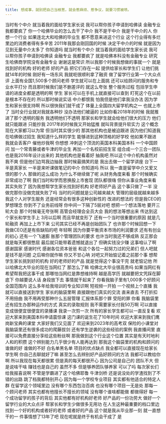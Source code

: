 ```yaml
---
title: 想成事，就别把自己当根葱，就会惹麻烦、惹争议，就要习惯被喷。
---
```

当时有个中介
就当着我的面给学生家长说
我可以帮你孩子申请到哈佛读
金融专业
我都要疯了
你一个哈佛毕业的怎么去干了中介
我不是干中介
我是干中介的人
你想一个行业
如果连北大和哈佛的毕业生
都不愿意来进这个行业
这个行业得有多烂
里边的消费者得有多辛苦
2011年我那会刚回国的时候
决定干中介的时候
就是因为见到无量中介太多了
你知道吗
就当时有个中介
就当着我的面给学生家长说
我可以帮你孩子申请到哈佛读
金融专业
我都要疯了
就是哈佛本科没有金融专业
研究生哈佛商学院没有金融专业
谢谢这是常识
所以我那个时候我想做的事就一个
就是找到好的机构
好的老师
好的产品
把它们存在一起
提供给家长和学生们
让他们挑
就14年的时候
刚好有一场东风
我就呃很顺利拿了融资
做了留学行业第一个大众点评
上面有全国1,500多个顾问老师
学生就可以在上面挑
还可以给顾问的服务和专业水平打分
而且那时候我们是不删差评的
就这么夸张
整个服务过程
包括学生申请的进度全都是透明的啊
学生
家长可以在手机上就直接可以查到
盯死这个在以前是根本不存在的
所以那时候说实话
中介都恨我
怕我但是他们拿我没办法
因为学生和家长很支持啊
所以很快我们就干成了
体量上全国四大留学机构之一
也就上市了
当时全行业就对我就各种抄
没办法他们被逼的
比如你看2018年的时候
我就推进了那个透明的服务
我透明他们不透明
那家长和学生就会给他们很大的压力
他们就只能跟进
只能抄我
2017年的时候我又开始猛推
就叫背景提升软实力
这个概念现在大家都习以为常
但当时其实很少的
那其他机构也是被迫跟进
因为他们知道我在哈佛做过招生
我知道什么样的学生
能够进到这种顶格的好学校
他如果不跟进
我就会丢客户
催他炒我啊
你想想
冲刺这个顶流的英国本科美国本科
一个中国顾问
加一个常青藤或者牛津的毕业生
再加一个名校前招生官
组合成一个三合一团队
也是我2016年设计出来的
其他机构也是看着好
抽我吧
所以这个中介机构虽然对我不爽
但是他们边骂我边抽我
那时候最搞笑的是
我出去做一个留学讲座
台下一半是真家长
一半是来听课做笔记的中介
你知道吗
所以
我一直是留学中介又爱又恨的那个人
那做的这么成功
为什么不继续做了呢
从财务角度来看
那个时候确实非常成功了啊
我们当时和学而思换股上市套现
团队都很嗨
但你从事业角度来看
其实失败了
因为我想帮学生家长找到好机构
好老师好产品
这个事只做了一半
没做完那你没做完就失败了吗
当时的问题就是公司越来越大
管理的层级就越来越多
我这个人对学生服务
还是经常会有很多这种创新性的
改进的想法的
但是我CEO的梦想理念
你到不了业务前线呀
你中间一下隔了5层对吧
想把一个想法落地
要开三轮大会
那个时候毫无夸张啊
高管会经理会全员大会
我的想法等想出来
传达到这个家长和学生手上
3月以后啊
而且早就变形了
还有一个当时很重要的原因
就是几轮融资
再加上上市下来
公司其实已经不再是创始团队了
也许那个时候回想一下
我做CEO还是有些缺陷的吧
年轻啊
因为你要平衡资本市场的利润要求
还有有创业的初心
还有一个飞速膨
胀那个管理团队的要求
也许当时我还不够成熟
反正那会就是每天都很憋屈
最后就只能带着遗憾就退出了
但确实钱没少赚
这事咱认了啊
感谢国家
感谢时代
感谢各位资本爸爸
和这个各位一起努力过的兄弟们
但人吧就是钱不是问题
之后嘛你就作嘛
你又不甘心呐
对吧又开始惦记着之前那个事
想帮学生家长挑到好的机构
好的老师好的产品
就是觉得这个事没干完
就老惦记他
所以哈佛北大毕业的现在当网红了
那怎么了嘛
哈佛北大毕业很高贵吗
如果当网红有希望帮我把这事干成
那哪怕当网红是靠想维持啊
越是高学历
就越要把文凭踩在脚底下
你越要说人话
身段放下去
事情就干起来了
你看我脑子里有1,000多个好顾问
全国范围内
这么多年给我培训的专业知识啊
短视频一开拍
一个视频上个直播
我就可以直接送到学生
家长的脑袋里啊
直接跟他们真实的交流
直来直去
不打折扣
不用扭曲
我不用再受那种什么五层管理
汇报体系那个罪
受阳的罪
你看
我脑袋里还有招生办那种运作的方式
真实的录取规则
我不需要家长付我50万啊
可以直接变成很便宜很便宜的录播课
我录一次剪一次
所有的家长学生都可以一直反复看
欢迎大家来到美国本科申请震惊课
这门课的诞生花了10年时间
欢迎大家来到我们鹰岗新宝典的课堂
大家好我们又见面了
欢迎来到2023年的高考双
保险的小课堂对
我脑袋里还有很多成功的爬藤拔剑
还有学生逆袭的这些经验的案例
我直播间里
直接可以免费直接分享给这些粉丝啊
那我做到这个行业这个位置
其实是有天时地利人和的积攒
这个辨别能力几乎很少有人能再达到
那我这个脑袋里的机构和顾问的
谁做的好
谁做的不好
白名单黑名单
项目的优点缺点
我全都可以直接现在给家长学生啊
你自己去聊就好了嘛
甚至怎么去辨别好产品好顾问的方法
我都可以教给你啊
所以我现在每天都很累
但是真的每天都很开心
因为公司是自己的
团队不大
但是说啥干啥
赚钱也是自己的
虽然不多
但是够养团队够养家
可以了吗
每次家长们给我报喜说啊
不管是学霸进了这个哈佛耶鲁
牛津剑桥
还是说没处的学渣找到了不错的出路
跳了档我都特别开心
因为每一个学校专业项目
其实都有他适合的特定人群
在留学这个领域里边
没有哪个东西包治百病
也没有哪个项目一无是处
那每一个顾问老师
其实也都有他擅长不擅长的领域
没有哪个谁啥都能做
都做得好
每一个成功留学的孩子的背后
其实他都有好机构好老师
好产品的一份功劳大
做好一个留学行业的大众点评
帮家长和学生少做很多无用功
在人生这种最重要的档口里边
找到一个好的机构或者好的老师
或者好的产品
这个就是我从毕业那一刻
就一直想干的一
件事情想了13年了吧
现在呢就是终于有机会干成了
是
